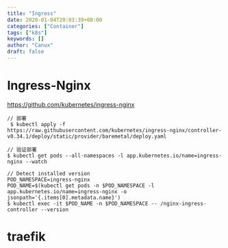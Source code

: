 ```yaml
---
title: "Ingress"
date: 2020-01-04T20:03:39+08:00
categories: ["Container"]
tags: ["k8s"]
keywords: []
author: "Canux"
draft: false
---
```


# Ingress-Nginx

<https://github.com/kubernetes/ingress-nginx>

    // 部署
     $ kubectl apply -f https://raw.githubusercontent.com/kubernetes/ingress-nginx/controller-v0.34.1/deploy/static/provider/baremetal/deploy.yaml

    // 验证部署
    $ kubectl get pods --all-namespaces -l app.kubernetes.io/name=ingress-nginx --watch

    // Detect installed version
    POD_NAMESPACE=ingress-nginx
    POD_NAME=$(kubectl get pods -n $POD_NAMESPACE -l app.kubernetes.io/name=ingress-nginx -o jsonpath='{.items[0].metadata.name}')
    $ kubectl exec -it $POD_NAME -n $POD_NAMESPACE -- /nginx-ingress-controller --version

# traefik
